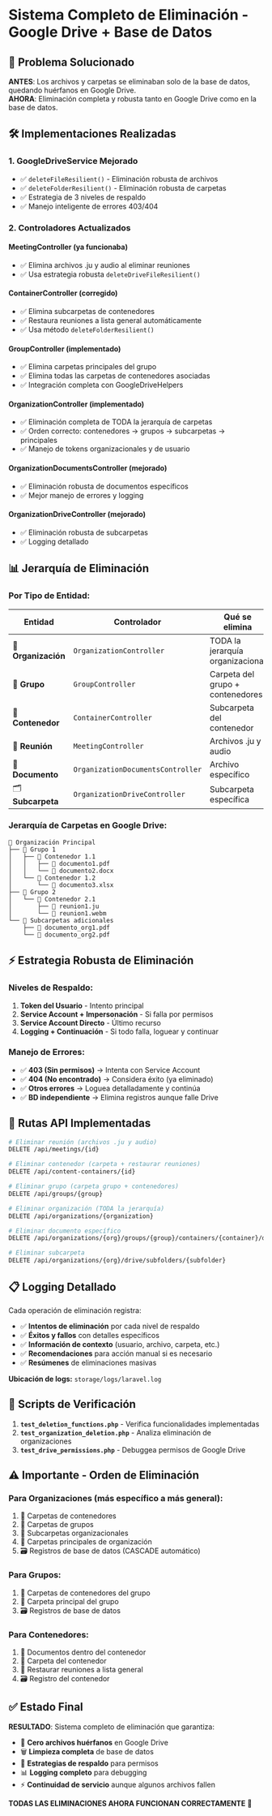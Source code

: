 # Sistema Completo de Eliminación - Google Drive + Base de Datos

## 🎯 Problema Solucionado
**ANTES**: Los archivos y carpetas se eliminaban solo de la base de datos, quedando huérfanos en Google Drive.  
**AHORA**: Eliminación completa y robusta tanto en Google Drive como en la base de datos.

## 🛠️ Implementaciones Realizadas

### 1. **GoogleDriveService Mejorado**
- ✅ `deleteFileResilient()` - Eliminación robusta de archivos
- ✅ `deleteFolderResilient()` - Eliminación robusta de carpetas
- ✅ Estrategia de 3 niveles de respaldo
- ✅ Manejo inteligente de errores 403/404

### 2. **Controladores Actualizados**

#### **MeetingController** (ya funcionaba)
- ✅ Elimina archivos .ju y audio al eliminar reuniones
- ✅ Usa estrategia robusta `deleteDriveFileResilient()`

#### **ContainerController** (corregido)
- ✅ Elimina subcarpetas de contenedores
- ✅ Restaura reuniones a lista general automáticamente
- ✅ Usa método `deleteFolderResilient()`

#### **GroupController** (implementado)
- ✅ Elimina carpetas principales del grupo
- ✅ Elimina todas las carpetas de contenedores asociadas
- ✅ Integración completa con GoogleDriveHelpers

#### **OrganizationController** (implementado)
- ✅ Eliminación completa de TODA la jerarquía de carpetas
- ✅ Orden correcto: contenedores → grupos → subcarpetas → principales
- ✅ Manejo de tokens organizacionales y de usuario

#### **OrganizationDocumentsController** (mejorado)
- ✅ Eliminación robusta de documentos específicos
- ✅ Mejor manejo de errores y logging

#### **OrganizationDriveController** (mejorado)
- ✅ Eliminación robusta de subcarpetas
- ✅ Logging detallado

## 📊 Jerarquía de Eliminación

### **Por Tipo de Entidad:**

| **Entidad** | **Controlador** | **Qué se elimina** | **Estado** |
|-------------|-----------------|-------------------|------------|
| 🏢 **Organización** | `OrganizationController` | TODA la jerarquía organizacional | ✅ **IMPLEMENTADO** |
| 👥 **Grupo** | `GroupController` | Carpeta del grupo + contenedores | ✅ **IMPLEMENTADO** |
| 📁 **Contenedor** | `ContainerController` | Subcarpeta del contenedor | ✅ **CORREGIDO** |
| 🎤 **Reunión** | `MeetingController` | Archivos .ju y audio | ✅ **YA FUNCIONABA** |
| 📄 **Documento** | `OrganizationDocumentsController` | Archivo específico | ✅ **MEJORADO** |
| 🗂️ **Subcarpeta** | `OrganizationDriveController` | Subcarpeta específica | ✅ **MEJORADO** |

### **Jerarquía de Carpetas en Google Drive:**
```
📁 Organización Principal
├── 📁 Grupo 1
│   ├── 📁 Contenedor 1.1
│   │   ├── 📄 documento1.pdf
│   │   └── 📄 documento2.docx
│   └── 📁 Contenedor 1.2
│       └── 📄 documento3.xlsx
├── 📁 Grupo 2
│   └── 📁 Contenedor 2.1
│       ├── 🎤 reunion1.ju
│       └── 🎵 reunion1.webm
└── 📁 Subcarpetas adicionales
    ├── 📄 documento_org1.pdf
    └── 📄 documento_org2.pdf
```

## ⚡ Estrategia Robusta de Eliminación

### **Niveles de Respaldo:**
1. **Token del Usuario** - Intento principal
2. **Service Account + Impersonación** - Si falla por permisos
3. **Service Account Directo** - Último recurso
4. **Logging + Continuación** - Si todo falla, loguear y continuar

### **Manejo de Errores:**
- ✅ **403 (Sin permisos)** → Intenta con Service Account
- ✅ **404 (No encontrado)** → Considera éxito (ya eliminado)
- ✅ **Otros errores** → Loguea detalladamente y continúa
- ✅ **BD independiente** → Elimina registros aunque falle Drive

## 🚀 Rutas API Implementadas

```bash
# Eliminar reunión (archivos .ju y audio)
DELETE /api/meetings/{id}

# Eliminar contenedor (carpeta + restaurar reuniones)
DELETE /api/content-containers/{id}

# Eliminar grupo (carpeta grupo + contenedores)
DELETE /api/groups/{group}

# Eliminar organización (TODA la jerarquía)
DELETE /api/organizations/{organization}

# Eliminar documento específico
DELETE /api/organizations/{org}/groups/{group}/containers/{container}/documents

# Eliminar subcarpeta
DELETE /api/organizations/{org}/drive/subfolders/{subfolder}
```

## 📋 Logging Detallado

Cada operación de eliminación registra:
- ✅ **Intentos de eliminación** por cada nivel de respaldo
- ✅ **Éxitos y fallos** con detalles específicos
- ✅ **Información de contexto** (usuario, archivo, carpeta, etc.)
- ✅ **Recomendaciones** para acción manual si es necesario
- ✅ **Resúmenes** de eliminaciones masivas

**Ubicación de logs:** `storage/logs/laravel.log`

## 🎯 Scripts de Verificación

1. **`test_deletion_functions.php`** - Verifica funcionalidades implementadas
2. **`test_organization_deletion.php`** - Analiza eliminación de organizaciones
3. **`test_drive_permissions.php`** - Debuggea permisos de Google Drive

## ⚠️ Importante - Orden de Eliminación

### **Para Organizaciones (más específico a más general):**
1. 📁 Carpetas de contenedores
2. 📁 Carpetas de grupos  
3. 📁 Subcarpetas organizacionales
4. 📁 Carpetas principales de organización
5. 🗃️ Registros de base de datos (CASCADE automático)

### **Para Grupos:**
1. 📁 Carpetas de contenedores del grupo
2. 📁 Carpeta principal del grupo
3. 🗃️ Registros de base de datos

### **Para Contenedores:**
1. 📄 Documentos dentro del contenedor
2. 📁 Carpeta del contenedor
3. 🔄 Restaurar reuniones a lista general
4. 🗃️ Registro del contenedor

## ✅ Estado Final

**RESULTADO**: Sistema completo de eliminación que garantiza:
- 🚫 **Cero archivos huérfanos** en Google Drive
- 🗑️ **Limpieza completa** de base de datos
- 🔄 **Estrategias de respaldo** para permisos
- 📊 **Logging completo** para debugging
- ⚡ **Continuidad de servicio** aunque algunos archivos fallen

**TODAS LAS ELIMINACIONES AHORA FUNCIONAN CORRECTAMENTE** 🎉
